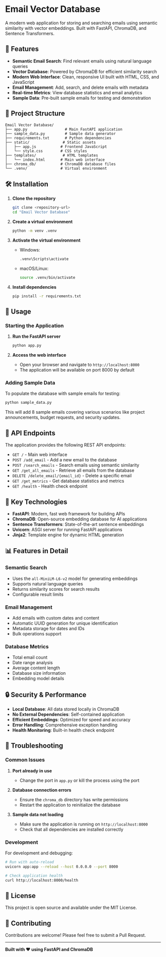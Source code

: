 # Email Vector Database

A modern web application for storing and searching emails using semantic similarity with vector embeddings. Built with FastAPI, ChromaDB, and Sentence Transformers.

## 🚀 Features

- **Semantic Email Search**: Find relevant emails using natural language queries
- **Vector Database**: Powered by ChromaDB for efficient similarity search
- **Modern Web Interface**: Clean, responsive UI built with HTML, CSS, and JavaScript
- **Email Management**: Add, search, and delete emails with metadata
- **Real-time Metrics**: View database statistics and email analytics
- **Sample Data**: Pre-built sample emails for testing and demonstration

## 📁 Project Structure

```
Email Vector Database/
├── app.py                 # Main FastAPI application
├── sample_data.py         # Sample data generator
├── requirements.txt       # Python dependencies
├── static/               # Static assets
│   ├── app.js           # Frontend JavaScript
│   └── style.css        # CSS styles
├── templates/            # HTML templates
│   └── index.html       # Main web interface
├── chroma_db/           # ChromaDB database files
└── .venv/               # Virtual environment
```

## 🛠️ Installation

1. **Clone the repository**
   ```bash
   git clone <repository-url>
   cd "Email Vector Database"
   ```

2. **Create a virtual environment**
   ```bash
   python -m venv .venv
   ```

3. **Activate the virtual environment**
   - Windows:
     ```bash
     .venv\Scripts\activate
     ```
   - macOS/Linux:
     ```bash
     source .venv/bin/activate
     ```

4. **Install dependencies**
   ```bash
   pip install -r requirements.txt
   ```

## 🚀 Usage

### Starting the Application

1. **Run the FastAPI server**
   ```bash
   python app.py
   ```

2. **Access the web interface**
   - Open your browser and navigate to `http://localhost:8000`
   - The application will be available on port 8000 by default

### Adding Sample Data

To populate the database with sample emails for testing:

```bash
python sample_data.py
```

This will add 8 sample emails covering various scenarios like project announcements, budget requests, and security updates.

## 🔧 API Endpoints

The application provides the following REST API endpoints:

- `GET /` - Main web interface
- `POST /add_email` - Add a new email to the database
- `POST /search_emails` - Search emails using semantic similarity
- `GET /get_all_emails` - Retrieve all emails from the database
- `DELETE /delete_email/{email_id}` - Delete a specific email
- `GET /get_metrics` - Get database statistics and metrics
- `GET /health` - Health check endpoint

## 🎯 Key Technologies

- **FastAPI**: Modern, fast web framework for building APIs
- **ChromaDB**: Open-source embedding database for AI applications
- **Sentence Transformers**: State-of-the-art sentence embeddings
- **Uvicorn**: ASGI server for running FastAPI applications
- **Jinja2**: Template engine for dynamic HTML generation

## 📊 Features in Detail

### Semantic Search
- Uses the `all-MiniLM-L6-v2` model for generating embeddings
- Supports natural language queries
- Returns similarity scores for search results
- Configurable result limits

### Email Management
- Add emails with custom dates and content
- Automatic UUID generation for unique identification
- Metadata storage for dates and IDs
- Bulk operations support

### Database Metrics
- Total email count
- Date range analysis
- Average content length
- Database size information
- Embedding model details

## 🔒 Security & Performance

- **Local Database**: All data stored locally in ChromaDB
- **No External Dependencies**: Self-contained application
- **Efficient Embeddings**: Optimized for speed and accuracy
- **Error Handling**: Comprehensive exception handling
- **Health Monitoring**: Built-in health check endpoint

## 🐛 Troubleshooting

### Common Issues

1. **Port already in use**
   - Change the port in `app.py` or kill the process using the port

2. **Database connection errors**
   - Ensure the `chroma_db` directory has write permissions
   - Restart the application to reinitialize the database

3. **Sample data not loading**
   - Make sure the application is running on `http://localhost:8000`
   - Check that all dependencies are installed correctly

### Development

For development and debugging:

```bash
# Run with auto-reload
uvicorn app:app --reload --host 0.0.0.0 --port 8000

# Check application health
curl http://localhost:8000/health
```

## 📝 License

This project is open source and available under the MIT License.

## 🤝 Contributing

Contributions are welcome! Please feel free to submit a Pull Request.

---

**Built with ❤️ using FastAPI and ChromaDB** 